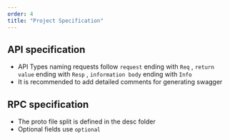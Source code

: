 ```yaml
---
order: 4
title: "Project Specification"
---
```


## API specification

- API Types naming requests follow `request` ending with `Req` , `return value` ending with `Resp` , `information body` ending with `Info`
- It is recommended to add detailed comments for generating swagger

## RPC specification

- The proto file split is defined in the desc folder
- Optional fields use `optional`
